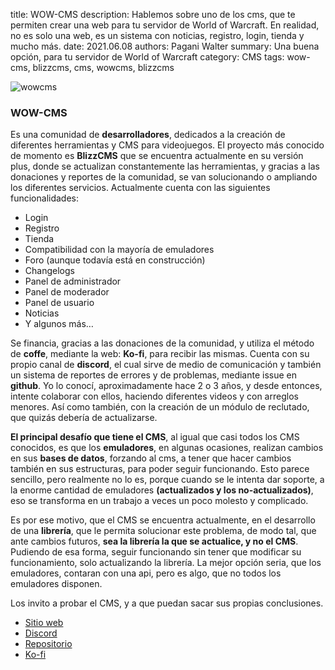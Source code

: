 title: WOW-CMS
description: Hablemos sobre uno de los cms, que te permiten crear una web para tu servidor de World of Warcraft. En realidad, no es solo una web, es un sistema con noticias, registro, login, tienda y mucho más.
date: 2021.06.08
authors: Pagani Walter
summary: Una buena opción, para tu servidor de World of Warcraft
category: CMS
tags: wow-cms, blizzcms, cms, wowcms, blizzcms

![wowcms]({static}/images/wowcms.png)

### WOW-CMS

Es una comunidad de **desarrolladores**, dedicados a la creación de diferentes herramientas y CMS para videojuegos. El proyecto más conocido de momento es **BlizzCMS** que se encuentra actualmente en su versión plus, donde se actualizan constantemente las herramientas, y gracias a las donaciones y reportes de la comunidad, se van solucionando o ampliando los diferentes servicios. Actualmente cuenta con las siguientes funcionalidades:

- Login
- Registro
- Tienda
- Compatibilidad con la mayoría de emuladores
- Foro (aunque todavía está en construcción)
- Changelogs
- Panel de administrador
- Panel de moderador
- Panel de usuario
- Noticias
- Y algunos más…

Se financia, gracias a las donaciones de la comunidad, y utiliza el método de **coffe**, mediante la web: **Ko-fi**, para recibir las mismas. Cuenta con su propio canal de **discord**, el cual sirve de medio de comunicación y también un sistema de reportes de errores y de problemas, mediante issue en **github**. Yo lo conocí, aproximadamente hace 2 o 3 años, y desde entonces, intente colaborar con ellos, haciendo diferentes videos y con arreglos menores. Así como también, con la creación de un módulo de reclutado, que quizás debería de actualizarse.

**El principal desafío que tiene el CMS**, al igual que casi todos los CMS conocidos, es que los **emuladores**, en algunas ocasiones, realizan cambios en sus **bases de datos**, forzando al cms, a tener que hacer cambios también en sus estructuras, para poder seguir funcionando. Esto parece sencillo, pero realmente no lo es, porque cuando se le intenta dar soporte, a la enorme cantidad de emuladores **(actualizados y los no-actualizados)**, eso se transforma en un trabajo a veces un poco molesto y complicado.

Es por ese motivo, que el CMS se encuentra actualmente, en el desarrollo de una **librería**, que le permita solucionar este problema, de modo tal, que ante cambios futuros, **sea la librería la que se actualice, y no el CMS**. Pudiendo de esa forma, seguir funcionando sin tener que modificar su funcionamiento, solo actualizando la librería. La mejor opción seria, que los emuladores, contaran con una api, pero es algo, que no todos los emuladores disponen.

Los invito a probar el CMS, y a que puedan sacar sus propias conclusiones.

- [Sitio web](https://wow-cms.com/)
- [Discord](https://discord.wow-cms.com/)
- [Repositorio](https://github.com/wow-cms/)
- [Ko-fi](https://ko-fi.com/wowcms)
